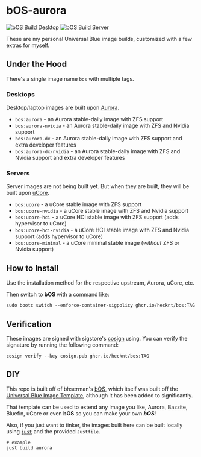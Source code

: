 # bOS-aurora

[![bOS Build Desktop](https://github.com/hecknt/bos-aurora/actions/workflows/build-desktop.yml/badge.svg)](https://github.com/hecknt/bos-aurora/actions/workflows/build-desktop.yml)
[![bOS Build Server](https://github.com/hecknt/bos-aurora/actions/workflows/build-server.yml/badge.svg)](https://github.com/hceknt/bos-aurora/actions/workflows/build-server.yml)

These are my personal Universal Blue image builds, customized with a few extras for myself.

## Under the Hood

There's a single image name `bos` with multiple tags.


### Desktops

Desktop/laptop images are built upon [Aurora](https://github.com/ublue-os/aurora).

- `bos:aurora` - an Aurora stable-daily image with ZFS support
- `bos:aurora-nvidia` - an Aurora stable-daily image with ZFS and Nvidia support
- `bos:aurora-dx` - an Aurora stable-daily image with ZFS support and extra developer features
- `bos:aurora-dx-nvidia` - an Aurora stable-daily image with ZFS and Nvidia support and extra developer features

### Servers

Server images are not being built yet. But when they are built, they will be built upon [uCore](https://github.com/ublue-os/ucore).

- `bos:ucore` - a uCore stable image with ZFS support
- `bos:ucore-nvidia` - a uCore stable image with ZFS and Nvidia support
- `bos:ucore-hci` - a uCore HCI stable image with ZFS support (adds hypervisor to uCore)
- `bos:ucore-hci-nvidia` - a uCore HCI stable image with ZFS and Nvidia support (adds hypervisor to uCore)
- `bos:ucore-minimal` - a uCore minimal stable image (*without* ZFS or Nvidia support)

## How to Install

Use the installation method for the respective upstream, Aurora, uCore, etc.

Then switch to **bOS** with a command like:

```
sudo bootc switch --enforce-container-sigpolicy ghcr.io/hecknt/bos:TAG
```

## Verification

These images are signed with sigstore's [cosign](https://docs.sigstore.dev/cosign/overview/) using. You can verify the signature by running the following command:

```
cosign verify --key cosign.pub ghcr.io/hecknt/bos:TAG
```

## DIY

This repo is built off of bhserman's [bOS](https://github.com/bhserman/bos), which itself was built off the [Universal Blue Image Template](https://github.com/ublue-os/image-template), although it has been added to significantly.

That template can be used to extend any image you like, Aurora, Bazzite, Bluefin, uCore or even **bOS** so you can make your own ***bOS***!

Also, if you just want to tinker, the images built here can be built locally using [`just`](https://just.systems/) and the provided `Justfile`.

```
# example
just build aurora
```
